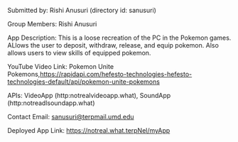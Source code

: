 Submitted by: Rishi Anusuri (directory id: sanusuri)

Group Members: Rishi Anusuri

App Description: This is a loose recreation of the PC in the Pokemon games. ALlows the user to deposit, withdraw, release, and equip pokemon. Also allows users to view skills of equipped pokemon. 

YouTube Video Link: Pokemon Unite Pokemons,https://rapidapi.com/hefesto-technologies-hefesto-technologies-default/api/pokemon-unite-pokemons

APIs: VideoApp (http:notrealvideoapp.what), SoundApp (http:notreadlsoundapp.what)

Contact Email:  sanusuri@terpmail.umd.edu

Deployed App Link: https://notreal.what.terpNel/myApp